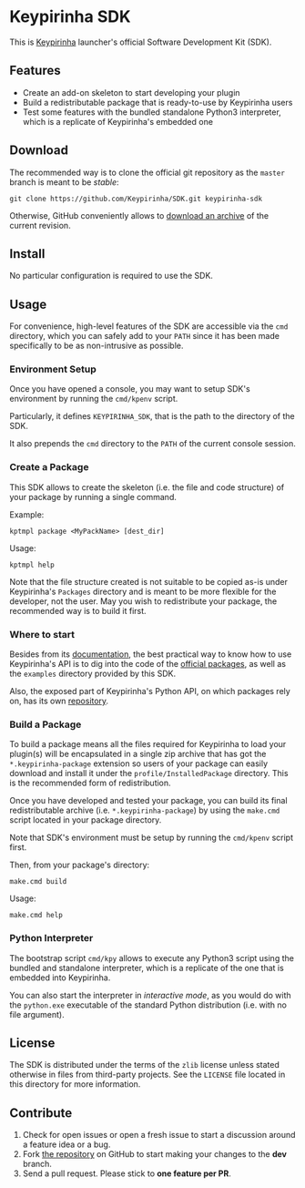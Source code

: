 # Keypirinha SDK

This is [Keypirinha](http://keypirinha.com) launcher's official Software
Development Kit (SDK).


## Features

* Create an add-on skeleton to start developing your plugin
* Build a redistributable package that is ready-to-use by Keypirinha users
* Test some features with the bundled standalone Python3 interpreter, which is a
  replicate of Keypirinha's embedded one


## Download

The recommended way is to clone the official git repository as the `master`
branch is meant to be *stable*:

    git clone https://github.com/Keypirinha/SDK.git keypirinha-sdk

Otherwise, GitHub conveniently allows to [download an archive][current] of the
current revision.

[current]: https://github.com/Keypirinha/SDK/archive/master.zip


## Install

No particular configuration is required to use the SDK.


## Usage

For convenience, high-level features of the SDK are accessible via the `cmd`
directory, which you can safely add to your `PATH` since it has been made
specifically to be as non-intrusive as possible.


### Environment Setup

Once you have opened a console, you may want to setup SDK's environment by
running the `cmd/kpenv` script.

Particularly, it defines `KEYPIRINHA_SDK`, that is the path to the directory of
the SDK.

It also prepends the `cmd` directory to the `PATH` of the current console
session.


### Create a Package

This SDK allows to create the skeleton (i.e. the file and code structure) of
your package by running a single command.

Example:

    kptmpl package <MyPackName> [dest_dir]

Usage:

    kptmpl help

Note that the file structure created is not suitable to be copied as-is under
Keypirinha's `Packages` directory and is meant to be more flexible for the
developer, not the user. May you wish to redistribute your package, the
recommended way is to build it first.


### Where to start

Besides from its [documentation](http://keypirinha.com/api.html), the best
practical way to know how to use Keypirinha's API is to dig into the code of the
[official packages](https://github.com/Keypirinha/Packages.git), as well as the
`examples` directory provided by this SDK.

Also, the exposed part of Keypirinha's Python API, on which packages rely on,
has its own [repository](https://github.com/Keypirinha/PythonLib).


### Build a Package

To build a package means all the files required for Keypirinha to load your
plugin(s) will be encapsulated in a single zip archive that has got the
`*.keypirinha-package` extension so users of your package can easily download
and install it under the `profile/InstalledPackage` directory. This is the
recommended form of redistribution.

Once you have developed and tested your package, you can build its final
redistributable archive (i.e. `*.keypirinha-package`) by using the `make.cmd`
script located in your package directory.

Note that SDK's environment must be setup by running the `cmd/kpenv` script
first.

Then, from your package's directory:

    make.cmd build

Usage:

    make.cmd help


### Python Interpreter

The bootstrap script `cmd/kpy` allows to execute any Python3 script using the
bundled and standalone interpreter, which is a replicate of the one that is
embedded into Keypirinha.

You can also start the interpreter in *interactive mode*, as you would do with
the `python.exe` executable of the standard Python distribution (i.e. with no
file argument).


## License

The SDK is distributed under the terms of the `zlib` license unless stated
otherwise in files from third-party projects. See the `LICENSE` file located in
this directory for more information.


## Contribute

1. Check for open issues or open a fresh issue to start a discussion around a
   feature idea or a bug.
2. Fork [the repository][repo] on GitHub to start making your changes to the
   **dev** branch.
3. Send a pull request.
   Please stick to **one feature per PR**.


[repo]: https://github.com/Keypirinha/SDK.git
